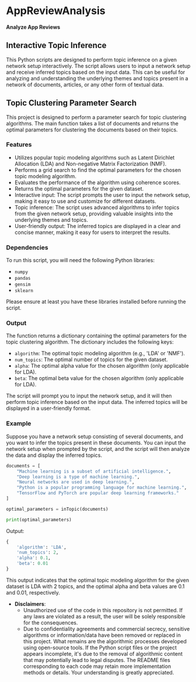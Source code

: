 # AppReviewAnalysis
**Analyze App Reviews**

## Interactive Topic Inference

This Python scripts are designed to perform topic inference on a given network setup interactively. The script allows users to input a network setup and receive inferred topics based on the input data. This can be useful for analyzing and understanding the underlying themes and topics present in a network of documents, articles, or any other form of textual data.

## Topic Clustering Parameter Search
This project is designed to perform a parameter search for topic clustering algorithms. The main function takes a list of documents and returns the optimal parameters for clustering the documents based on their topics.
### Features

- Utilizes popular topic modeling algorithms such as Latent Dirichlet Allocation (LDA) and Non-negative Matrix Factorization (NMF).
- Performs a grid search to find the optimal parameters for the chosen topic modeling algorithm.
- Evaluates the performance of the algorithm using coherence scores.
- Returns the optimal parameters for the given dataset.
- Interactive input: The script prompts the user to input the network setup, making it easy to use and customize for different datasets.
- Topic inference: The script uses advanced algorithms to infer topics from the given network setup, providing valuable insights into the underlying themes and topics.
- User-friendly output: The inferred topics are displayed in a clear and concise manner, making it easy for users to interpret the results.

### Dependencies

To run this script, you will need the following Python libraries:

- `numpy`
- `pandas`
- `gensim`
- `sklearn`

Please ensure at least you have these libraries installed before running the script.

### Output

The function returns a dictionary containing the optimal parameters for the topic clustering algorithm. The dictionary includes the following keys:

- `algorithm`: The optimal topic modeling algorithm (e.g., 'LDA' or 'NMF').
- `num_topics`: The optimal number of topics for the given dataset.
- `alpha`: The optimal alpha value for the chosen algorithm (only applicable for LDA).
- `beta`: The optimal beta value for the chosen algorithm (only applicable for LDA).

The script will prompt you to input the network setup, and it will then perform topic inference based on the input data. The inferred topics will be displayed in a user-friendly format.

### Example
Suppose you have a network setup consisting of several documents, and you want to infer the topics present in these documents. You can input the network setup when prompted by the script, and the script will then analyze the data and display the inferred topics.

```python
documents = [
    "Machine learning is a subset of artificial intelligence.",
    "Deep learning is a type of machine learning.",
    "Neural networks are used in deep learning.",
    "Python is a popular programming language for machine learning.",
    "TensorFlow and PyTorch are popular deep learning frameworks."
]

optimal_parameters = inTopic(documents)

print(optimal_parameters)
```

Output:

```python
{
    'algorithm': 'LDA',
    'num_topics': 2,
    'alpha': 0.1,
    'beta': 0.01
}
```

This output indicates that the optimal topic modeling algorithm for the given dataset is LDA with 2 topics, and the optimal alpha and beta values are 0.1 and 0.01, respectively.

* **Disclaimers**:
  - Unauthorized use of the code in this repository is not permitted. If any laws are violated as a result, the user will be solely responsible for the consequences.
  - Due to confidentiality agreements and commercial secrecy, sensitive algorithms or information/data have been removed or replaced in this project. What remains are the algorithmic processes developed using open-source tools. If the Python script files or the project appears incomplete, it's due to the removal of algorithmic content that may potentially lead to legal disputes. The README files corresponding to each code may retain more implementation methods or details. Your understanding is greatly appreciated.
